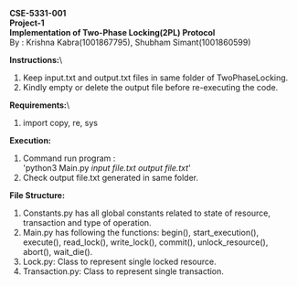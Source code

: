 **CSE-5331-001**\
**Project-1**\
**Implementation of Two-Phase Locking(2PL) Protocol**\
By : Krishna Kabra(1001867795), 
Shubham Simant(1001860599)

**Instructions:**\
1. Keep input.txt and output.txt files in same folder of TwoPhaseLocking.
2. Kindly empty or delete the output file before re-executing the code.

**Requirements:**\
1. import copy, re, sys

**Execution:**
1. Command run program : \
'python3 Main.py _input file.txt output file.txt_'
2. Check output file.txt generated in same folder.

**File Structure:**
1. Constants.py has all global constants related to state of resource, transaction and type of operation. 
2. Main.py has following the functions:
begin(), start_execution(), execute(), read_lock(), write_lock(), commit(), unlock_resource(),
abort(), wait_die().
3. Lock.py: Class to represent single locked resource.
4. Transaction.py: Class to represent single transaction.

